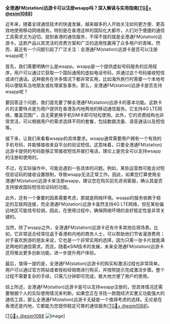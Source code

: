 **全港通FM(station)远游卡可以注册wsapp吗？深入解读与实用指南[[TG💪+ @esim1088](https://t.me/s/esim1088)]**

近年来，随着全球通信技术的快速发展，越来越多的人开始关注如何更方便、更高效地使用移动网络服务。特别是在香港这样的国际化大都市，人们对于便捷的通信工具需求尤为迫切。提到香港的通信服务，不得不提的就是全港通FM(station)远游卡。这款产品以其灵活的资费方案和广泛的适用性赢得了众多用户的青睐。然而，最近有一个问题引起了广泛关注：全港通FM(station)远游卡是否可以注册wsapp呢？

首先，我们需要明确什么是wsapp。wsapp是一个提供虚拟号码服务的应用程序，用户可以通过它获取一个国际通用的虚拟电话号码，并通过这个号码接收短信或进行通话。这种服务在许多情况下都非常实用，比如海外旅行时需要一个本地号码以便联系当地朋友或处理紧急事务。那么，全港通FM(station)远游卡是否支持wsapp呢？

要回答这个问题，我们首先要了解全港通FM(station)远游卡的基本功能。这款卡片的主要特点是为用户提供在香港及内地两地的移动通信服务。它支持4G LTE网络，覆盖范围广，且无需更换手机SIM卡即可轻松使用。此外，它的资费结构也非常灵活，可以根据用户的需求选择不同的套餐，包括数据流量、语音通话以及短信等。

接下来，让我们来看看wsapp的具体要求。wsapp通常需要用户拥有一个有效的手机号码，并能够接收来自平台的验证短信。这意味着，只要全港通FM(station)远游卡提供的号码能够正常接收短信并拨打电话，理论上是完全可以支持wsapp的注册和使用的。

不过，在实际操作中，可能会遇到一些具体的问题。例如，某些运营商可能会对短信验证码的接收设置限制，导致wsapp无法正常工作。因此，如果您打算使用全港通FM(station)远游卡来注册wsapp，建议您在购买前先咨询客服，确认其是否支持接收国际短信验证码的功能。

此外，还有一个重要的因素需要考虑，那就是网络环境。wsapp的服务依赖于稳定的互联网连接，而全港通FM(station)远游卡虽然支持4G LTE网络，但在某些偏远地区可能信号较弱。因此，在使用过程中，确保网络环境的良好稳定性是非常关键的。

当然，除了wsapp之外，全港通FM(station)远游卡还有许多其他应用场景。比如，它非常适合经常往返于香港和内地的商务人士，可以帮助他们节省漫游费用；对于喜欢旅游的朋友来说，它也是一个非常实用的选择，因为只需一张卡片就能满足两地的通信需求。而且，随着eSIM技术的发展，未来全港通FM(station)远游卡还将推出更多创新功能，进一步提升用户体验。

最后，值得一提的是，全港通FM(station)远游卡的购买和激活过程也非常简单。用户可以通过官方网站或者授权经销商进行购买，并按照提示完成激活步骤。整个过程不需要复杂的手续，只需几分钟即可完成，极大地方便了用户的使用。

综上所述，全港通FM(station)远游卡是可以支持wsapp注册的，但具体情况还需要根据个人的实际使用情况来判断。如果您正在寻找一款既经济实惠又功能强大的通信工具，那么全港通FM(station)远游卡无疑是一个值得考虑的选择。无论是在香港还是内地，它都能为您提供稳定可靠的通信服务[[TG💪+ @esim1088](https://t.me/s/esim1088)]。

[[TG💪+ @esim1088](https://t.me/s/esim1088) ![Image](https://i.postimg.cc/4NQfJmqS/Snipaste-2025-05-13-00-14-12.png)]